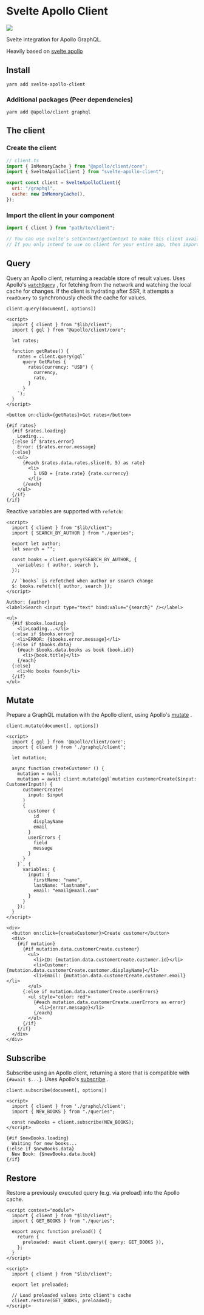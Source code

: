 # Svelte Apollo Client

[<img src="https://img.shields.io/npm/v/svelte-apollo-client">](https://www.npmjs.com/package/svelte-apollo-client)

Svelte integration for Apollo GraphQL.

Heavily based on [svelte apollo](https://github.com/timhall/svelte-apollo)

## Install

```shell
yarn add svelte-apollo-client
```

### Additional packages (Peer dependencies)

```shell
yarn add @apollo/client graphql
```

## The client

### Create the client

```js
// client.ts
import { InMemoryCache } from "@apollo/client/core";
import { SvelteApolloClient } from "svelte-apollo-client";

export const client = SvelteApolloClient({
  uri: "/graphql",
  cache: new InMemoryCache(),
});
```

### Import the client in your component

```js
import { client } from "path/to/client";

// You can use svelte's setContext/getContext to make this client available to all sub-components
// If you only intend to use on client for your entire app, then importing this client directly is fine
```

## Query

Query an Apollo client, returning a readable store of result values. Uses
Apollo's [`watchQuery`](https://www.apollographql.com/docs/react/api/apollo-client.html#ApolloClient.watchQuery)
, for fetching from the network and watching the local cache for changes. If the client is hydrating
after SSR, it attempts a `readQuery` to synchronously check the cache for values.

```text
client.query(document[, options])
```

```svelte
<script>
  import { client } from "$lib/client";
  import { gql } from "@apollo/client/core";

  let rates;

  function getRates() {
    rates = client.query(gql`
      query GetRates {
        rates(currency: "USD") {
          currency,
          rate,
        }
      }
    `);
  }
</script>

<button on:click={getRates}>Get rates</button>

{#if rates}
  {#if $rates.loading}
    Loading...
  {:else if $rates.error}
    Error: {$rates.error.message}
  {:else}
    <ul>
      {#each $rates.data.rates.slice(0, 5) as rate}
        <li>
          1 USD = {rate.rate} {rate.currency}
        </li>
      {/each}
    </ul>
  {/if}
{/if}
```

Reactive variables are supported with `refetch`:

```svelte
<script>
  import { client } from "$lib/client";
  import { SEARCH_BY_AUTHOR } from "./queries";

  export let author;
  let search = "";

  const books = client.query(SEARCH_BY_AUTHOR, {
    variables: { author, search },
  });

  // `books` is refetched when author or search change
  $: books.refetch({ author, search });
</script>

Author: {author}
<label>Search <input type="text" bind:value="{search}" /></label>

<ul>
  {#if $books.loading}
    <li>Loading...</li>
  {:else if $books.error}
    <li>ERROR: {$books.error.message}</li>
  {:else if $books.data}
    {#each $books.data.books as book (book.id)}
      <li>{book.title}</li>
    {/each}
  {:else}
    <li>No books found</li>
  {/if}
</ul>
```

## Mutate

Prepare a GraphQL mutation with the Apollo client, using
Apollo's [mutate](https://www.apollographql.com/docs/react/api/apollo-client.html#ApolloClient.mutate)
.

```text
client.mutate(document[, options])
```

```svelte
<script>
  import { gql } from '@apollo/client/core';
  import { client } from './graphql/client';

  let mutation;

  async function createCustomer () {
    mutation = null;
    mutation = await client.mutate(gql`mutation customerCreate($input: CustomerInput!) {
      customerCreate(
        input: $input
      )
      {
        customer {
          id
          displayName
          email
        }
        userErrors {
          field
          message
        }
      }
    }`, {
      variables: {
        input: {
          firstName: "name",
          lastName: "lastname",
          email: "email@email.com"
        }
      }
    });
  }
</script>

<div>
  <button on:click={createCustomer}>Create customer</button>
  <div>
    {#if mutation}
      {#if mutation.data.customerCreate.customer}
        <ul>
          <li>ID: {mutation.data.customerCreate.customer.id}</li>
          <li>Customer: {mutation.data.customerCreate.customer.displayName}</li>
          <li>Email: {mutation.data.customerCreate.customer.email}</li>
        </ul>
      {:else if mutation.data.customerCreate.userErrors}
        <ul style="color: red">
          {#each mutation.data.customerCreate.userErrors as error}
            <li>{error.message}</li>
          {/each}
        </ul>
      {/if}
    {/if}
  </div>
</div>
```

## Subscribe

Subscribe using an Apollo client, returning a store that is compatible with `{#await $...}`. Uses
Apollo's [subscribe](https://www.apollographql.com/docs/react/api/apollo-client#ApolloClient.subscribe)
.

```text
client.subscribe(document[, options])
```

```svelte
<script>
  import { client } from './graphql/client';
  import { NEW_BOOKS } from "./queries";

  const newBooks = client.subscribe(NEW_BOOKS);
</script>

{#if $newBooks.loading}
  Waiting for new books...
{:else if $newBooks.data}
  New Book: {$newBooks.data.book}
{/if}
```

## Restore

Restore a previously executed query (e.g. via preload) into the Apollo cache.

```svelte
<script context="module">
  import { client } from "$lib/client";
  import { GET_BOOKS } from "./queries";

  export async function preload() {
    return {
      preloaded: await client.query({ query: GET_BOOKS }),
    };
  }
</script>

<script>
  import { client } from "$lib/client";

  export let preloaded;

  // Load preloaded values into client's cache
  client.restore(GET_BOOKS, preloaded);
</script>
```
